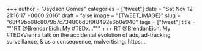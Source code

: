 
+++
author = "Jaydson Gomes"
categories = ["tweet"]
date = "Sat Nov 12 21:16:17 +0000 2016"
draft = false
image = "{TWEET_IMAGE}"
slug = "68f49bb68c8079b7c734806d3f9f8492e6b0e940"
tags = ["tweet"]
title = """RT @BrendanEich: My #TEDx..."""
+++
RT @BrendanEich: My #TEDxVienna talk on the accidental evolution of ads, ad-tracking surveillance, &amp; as a consequence, malvertising. https:…
